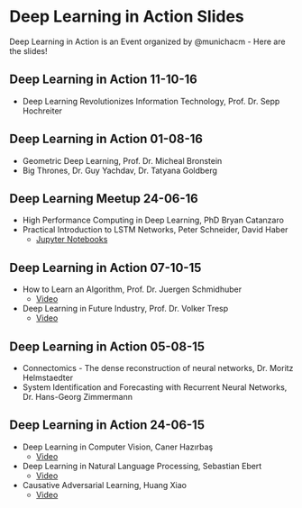 # Deep Learning in Action Slides

Deep Learning in Action is an Event organized by @munichacm - Here are the slides!


## Deep Learning in Action 11-10-16

- Deep Learning Revolutionizes Information Technology, Prof. Dr. Sepp Hochreiter

## Deep Learning in Action 01-08-16

- Geometric Deep Learning, Prof. Dr. Micheal Bronstein
- Big Thrones, Dr. Guy Yachdav, Dr. Tatyana Goldberg

## Deep Learning Meetup 24-06-16

- High Performance Computing in Deep Learning, PhD Bryan Catanzaro
- Practical Introduction to LSTM Networks, Peter Schneider, David Haber
    - [Jupyter Notebooks](https://github.com/peschn/meetup)

## Deep Learning in Action 07-10-15

- How to Learn an Algorithm, Prof. Dr. Juergen Schmidhuber
    - [Video](https://www.youtube.com/watch?v=mF5-tr7qAF4)
- Deep Learning in Future Industry, Prof. Dr. Volker Tresp
    - [Video](https://www.youtube.com/watch?v=ih7upecBtKY)


## Deep Learning in Action 05-08-15

- Connectomics - The dense reconstruction of neural networks, Dr. Moritz Helmstaedter
- System Identification and Forecasting with Recurrent Neural Networks, Dr. Hans-Georg Zimmermann


## Deep Learning in Action 24-06-15

- Deep Learning in Computer Vision, Caner Hazırbaş
    - [Video](https://www.youtube.com/watch?v=6hIUFklI28I)
- Deep Learning in Natural Language Processing, Sebastian Ebert
    - [Video](https://www.youtube.com/watch?v=NA8hrmmHsCM)
- Causative Adversarial Learning, Huang Xiao
    - [Video](https://www.youtube.com/watch?v=3Dw-8ETS4SM)
